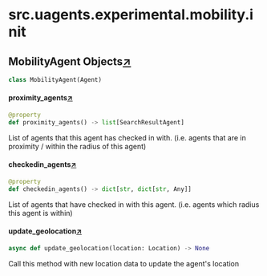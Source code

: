 

# src.uagents.experimental.mobility.__init__



## MobilityAgent Objects[↗](https://github.com/fetchai/uAgents/blob/main/python/src/uagents/mobility/__init__.py#L26)

```python
class MobilityAgent(Agent)
```



#### proximity_agents[↗](https://github.com/fetchai/uAgents/blob/main/python/src/uagents/mobility/__init__.py#L54)
```python
@property
def proximity_agents() -> list[SearchResultAgent]
```

List of agents that this agent has checked in with.
(i.e. agents that are in proximity / within the radius of this agent)



#### checkedin_agents[↗](https://github.com/fetchai/uAgents/blob/main/python/src/uagents/mobility/__init__.py#L62)
```python
@property
def checkedin_agents() -> dict[str, dict[str, Any]]
```

List of agents that have checked in with this agent.
(i.e. agents which radius this agent is within)



#### update_geolocation[↗](https://github.com/fetchai/uAgents/blob/main/python/src/uagents/mobility/__init__.py#L88)
```python
async def update_geolocation(location: Location) -> None
```

Call this method with new location data to update the agent's location

